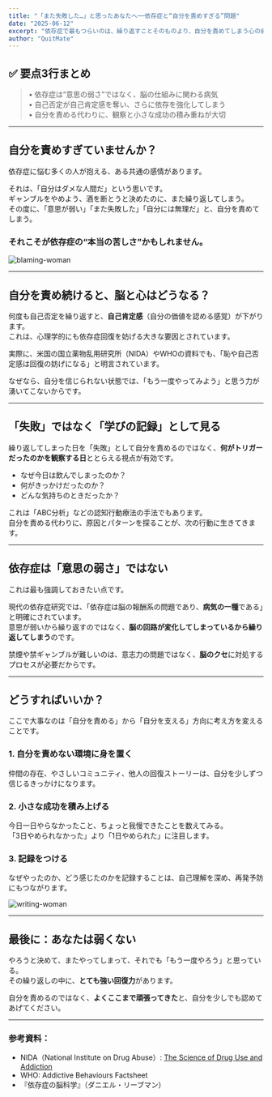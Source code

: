 ```yaml
---
title: "「また失敗した…」と思ったあなたへ──依存症と“自分を責めすぎる”問題"
date: "2025-06-12"
excerpt: "依存症で最もつらいのは、繰り返すことそのものより、自分を責めてしまう心の痛みかもしれません。自己否定が回復を遠ざける仕組みと、そこから抜け出すためのヒントをお届けします。"
author: "QuitMate"
---
```


## ✅ 要点3行まとめ
> • 依存症は“意思の弱さ”ではなく、脳の仕組みに関わる病気  
> • 自己否定が自己肯定感を奪い、さらに依存を強化してしまう  
> • 自分を責める代わりに、観察と小さな成功の積み重ねが大切  

---

## 自分を責めすぎていませんか？

依存症に悩む多くの人が抱える、ある共通の感情があります。

それは、「自分はダメな人間だ」という思いです。  
ギャンブルをやめよう、酒を断とうと決めたのに、また繰り返してしまう。  
その度に、「意思が弱い」「また失敗した」「自分には無理だ」と、自分を責めてしまう。

### それこそが依存症の“本当の苦しさ”かもしれません。

![blaming-woman](blaming-woman.png)

---

## 自分を責め続けると、脳と心はどうなる？

何度も自己否定を繰り返すと、**自己肯定感**（自分の価値を認める感覚）が下がります。  
これは、心理学的にも依存症回復を妨げる大きな要因とされています。

実際に、米国の国立薬物乱用研究所（NIDA）やWHOの資料でも、「恥や自己否定感は回復の妨げになる」と明言されています。

なぜなら、自分を信じられない状態では、「もう一度やってみよう」と思う力が湧いてこないからです。

---

## 「失敗」ではなく「学びの記録」として見る

繰り返してしまった日を「失敗」として自分を責めるのではなく、**何がトリガーだったのかを観察する日**ととらえる視点が有効です。

- なぜ今日は飲んでしまったのか？
- 何がきっかけだったのか？
- どんな気持ちのときだったか？

これは「ABC分析」などの認知行動療法の手法でもあります。  
自分を責める代わりに、原因とパターンを探ることが、次の行動に生きてきます。

---

## 依存症は「意思の弱さ」ではない

これは最も強調しておきたい点です。

現代の依存症研究では、「依存症は脳の報酬系の問題であり、**病気の一種**である」と明確にされています。  
意思が弱いから繰り返すのではなく、**脳の回路が変化してしまっているから繰り返してしまう**のです。

禁煙や禁ギャンブルが難しいのは、意志力の問題ではなく、**脳のクセ**に対処するプロセスが必要だからです。

---

## どうすればいいか？

ここで大事なのは「自分を責める」から「自分を支える」方向に考え方を変えることです。

### 1. 自分を責めない環境に身を置く  
仲間の存在、やさしいコミュニティ、他人の回復ストーリーは、自分を少しずつ信じるきっかけになります。

### 2. 小さな成功を積み上げる  
今日一日やらなかったこと、ちょっと我慢できたことを数えてみる。  
「3日やめられなかった」より「1日やめられた」に注目します。

### 3. 記録をつける  
なぜやったのか、どう感じたのかを記録することは、自己理解を深め、再発予防にもつながります。

![writing-woman](writing-woman.png)

---

## 最後に：あなたは弱くない

やろうと決めて、またやってしまって、それでも「もう一度やろう」と思っている。  
その繰り返しの中に、**とても強い回復力**があります。

自分を責めるのではなく、**よくここまで頑張ってきた**と、自分を少しでも認めてあげてください。

---

### 参考資料：
- NIDA（National Institute on Drug Abuse）: [The Science of Drug Use and Addiction](https://nida.nih.gov/)
- WHO: Addictive Behaviours Factsheet
- 『依存症の脳科学』（ダニエル・リーブマン）
